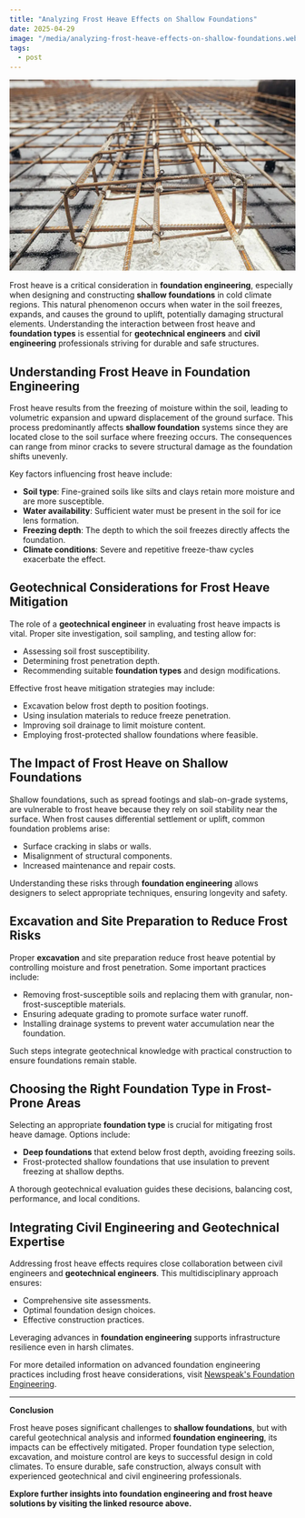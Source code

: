 ```yaml
---
title: "Analyzing Frost Heave Effects on Shallow Foundations"
date: 2025-04-29
image: "/media/analyzing-frost-heave-effects-on-shallow-foundations.webp"
tags:
  - post
---
```


![Analyzing Frost Heave Effects on Shallow Foundations](/media/analyzing-frost-heave-effects-on-shallow-foundations.webp)

Frost heave is a critical consideration in **foundation engineering**, especially when designing and constructing **shallow foundations** in cold climate regions. This natural phenomenon occurs when water in the soil freezes, expands, and causes the ground to uplift, potentially damaging structural elements. Understanding the interaction between frost heave and **foundation types** is essential for **geotechnical engineers** and **civil engineering** professionals striving for durable and safe structures.

## Understanding Frost Heave in Foundation Engineering

Frost heave results from the freezing of moisture within the soil, leading to volumetric expansion and upward displacement of the ground surface. This process predominantly affects **shallow foundation** systems since they are located close to the soil surface where freezing occurs. The consequences can range from minor cracks to severe structural damage as the foundation shifts unevenly.

Key factors influencing frost heave include:

- **Soil type**: Fine-grained soils like silts and clays retain more moisture and are more susceptible.
- **Water availability**: Sufficient water must be present in the soil for ice lens formation.
- **Freezing depth**: The depth to which the soil freezes directly affects the foundation.
- **Climate conditions**: Severe and repetitive freeze-thaw cycles exacerbate the effect.

## Geotechnical Considerations for Frost Heave Mitigation

The role of a **geotechnical engineer** in evaluating frost heave impacts is vital. Proper site investigation, soil sampling, and testing allow for:

- Assessing soil frost susceptibility.
- Determining frost penetration depth.
- Recommending suitable **foundation types** and design modifications.

Effective frost heave mitigation strategies may include:

- Excavation below frost depth to position footings.
- Using insulation materials to reduce freeze penetration.
- Improving soil drainage to limit moisture content.
- Employing frost-protected shallow foundations where feasible.

## The Impact of Frost Heave on Shallow Foundations

Shallow foundations, such as spread footings and slab-on-grade systems, are vulnerable to frost heave because they rely on soil stability near the surface. When frost causes differential settlement or uplift, common foundation problems arise:

- Surface cracking in slabs or walls.
- Misalignment of structural components.
- Increased maintenance and repair costs.
  
Understanding these risks through **foundation engineering** allows designers to select appropriate techniques, ensuring longevity and safety.

## Excavation and Site Preparation to Reduce Frost Risks

Proper **excavation** and site preparation reduce frost heave potential by controlling moisture and frost penetration. Some important practices include:

- Removing frost-susceptible soils and replacing them with granular, non-frost-susceptible materials.
- Ensuring adequate grading to promote surface water runoff.
- Installing drainage systems to prevent water accumulation near the foundation.

Such steps integrate geotechnical knowledge with practical construction to ensure foundations remain stable.

## Choosing the Right Foundation Type in Frost-Prone Areas

Selecting an appropriate **foundation type** is crucial for mitigating frost heave damage. Options include:

- **Deep foundations** that extend below frost depth, avoiding freezing soils.
- Frost-protected shallow foundations that use insulation to prevent freezing at shallow depths.
  
A thorough geotechnical evaluation guides these decisions, balancing cost, performance, and local conditions.

## Integrating Civil Engineering and Geotechnical Expertise

Addressing frost heave effects requires close collaboration between civil engineers and **geotechnical engineers**. This multidisciplinary approach ensures:

- Comprehensive site assessments.
- Optimal foundation design choices.
- Effective construction practices.

Leveraging advances in **foundation engineering** supports infrastructure resilience even in harsh climates.

For more detailed information on advanced foundation engineering practices including frost heave considerations, visit [Newspeak's Foundation Engineering](https://newspeak.today/posts/foundation-engineering).

---

**Conclusion**

Frost heave poses significant challenges to **shallow foundations**, but with careful geotechnical analysis and informed **foundation engineering**, its impacts can be effectively mitigated. Proper foundation type selection, excavation, and moisture control are keys to successful design in cold climates. To ensure durable, safe construction, always consult with experienced geotechnical and civil engineering professionals.

**Explore further insights into foundation engineering and frost heave solutions by visiting the linked resource above.**

